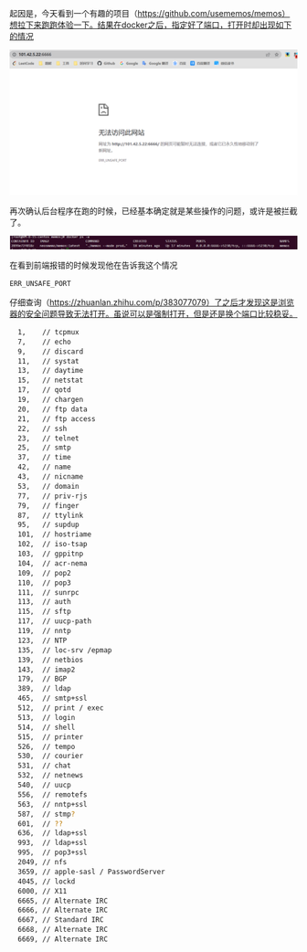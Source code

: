 起因是，今天看到一个有趣的项目（https://github.com/usememos/memos）想拉下来跑跑体验一下。结果在docker之后，指定好了端口，打开时却出现如下的情况

![266f9b23ad963132b313db9f09a78c1](./assets/ERR_UNSAFE_PORT/266f9b23ad963132b313db9f09a78c1.png)

再次确认后台程序在跑的时候，已经基本确定就是某些操作的问题，或许是被拦截了。

![f54e3914436235aafc2b77168a43e5d](./assets/ERR_UNSAFE_PORT/f54e3914436235aafc2b77168a43e5d.png)

在看到前端报错的时候发现他在告诉我这个情况

```bash
ERR_UNSAFE_PORT
```

仔细查询（https://zhuanlan.zhihu.com/p/383077079）了之后才发现这是浏览器的安全问题导致无法打开。虽说可以是强制打开，但是还是换个端口比较稳妥。

```bash
  1,    // tcpmux
  7,    // echo
  9,    // discard
  11,   // systat
  13,   // daytime
  15,   // netstat
  17,   // qotd
  19,   // chargen
  20,   // ftp data
  21,   // ftp access
  22,   // ssh
  23,   // telnet
  25,   // smtp
  37,   // time
  42,   // name
  43,   // nicname
  53,   // domain
  77,   // priv-rjs
  79,   // finger
  87,   // ttylink
  95,   // supdup
  101,  // hostriame
  102,  // iso-tsap
  103,  // gppitnp
  104,  // acr-nema
  109,  // pop2
  110,  // pop3
  111,  // sunrpc
  113,  // auth
  115,  // sftp
  117,  // uucp-path
  119,  // nntp
  123,  // NTP
  135,  // loc-srv /epmap
  139,  // netbios
  143,  // imap2
  179,  // BGP
  389,  // ldap
  465,  // smtp+ssl
  512,  // print / exec
  513,  // login
  514,  // shell
  515,  // printer
  526,  // tempo
  530,  // courier
  531,  // chat
  532,  // netnews
  540,  // uucp
  556,  // remotefs
  563,  // nntp+ssl
  587,  // stmp?
  601,  // ??
  636,  // ldap+ssl
  993,  // ldap+ssl
  995,  // pop3+ssl
  2049, // nfs
  3659, // apple-sasl / PasswordServer
  4045, // lockd
  6000, // X11
  6665, // Alternate IRC
  6666, // Alternate IRC
  6667, // Standard IRC
  6668, // Alternate IRC
  6669, // Alternate IRC
```



